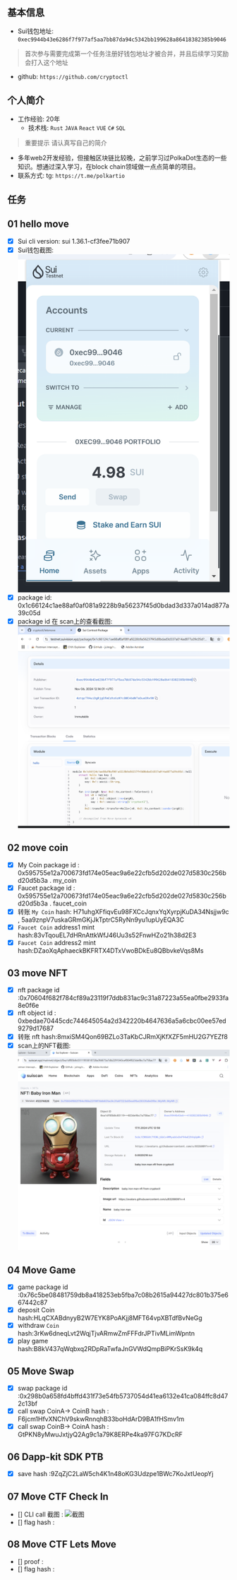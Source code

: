 ## 基本信息
- Sui钱包地址: `0xec9944b43e6286f7f977af5aa7bb87da94c5342bb199628a86418382385b9046`
> 首次参与需要完成第一个任务注册好钱包地址才被合并，并且后续学习奖励会打入这个地址
- github: `https://github.com/cryptoctl`

## 个人简介
- 工作经验: 20年
  - 技术栈: `Rust` `JAVA` `React` `VUE` `C#` `SQL` 
> 重要提示 请认真写自己的简介
- 多年web2开发经验，但接触区块链比较晚，之前学习过PolkaDot生态的一些知识。想通过深入学习，在block chain领域做一点点简单的项目。
- 联系方式: tg: `https://t.me/polkartio` 

## 任务

##   01 hello move  
- [x] Sui cli version: sui 1.36.1-cf3fee71b907
- [x] Sui钱包截图: ![Sui钱包截图](./images/sui_wallet.png)
- [x] package id: 0x1c66124c1ae88af0af081a9228b9a56237f45d0bdad3d337a014ad877a39c05d
- [x] package id 在 scan上的查看截图:![Scan截图](./images/package_on_sui_vision.png)

##   02 move coin
- [x] My Coin package id : 0x595755e12a700673fd174e05eac9a6e22cfb5d202de027d5830c256bd20d5b3a . my_coin
- [x] Faucet package id : 0x595755e12a700673fd174e05eac9a6e22cfb5d202de027d5830c256bd20d5b3a . faucet_coin
- [x] 转账 `My Coin` hash: H71uhgXFfiqvEu98FXCcJqnxYqXyrpjKuDA34Nsjjw9c , 5aa9znpV7uskaGRmGKjJkTptrC5RyNn9yu1upUyEQA3C
- [x] `Faucet Coin` address1 mint hash:83vTqouEL7dHRnAttkWfJ46Uu3s52FnwHZo21h38d2E3
- [x] `Faucet Coin` address2 mint hash:DZaoXqAphaeckBKFRTX4DTxVwoBDkEu8QBbvkeVqs8Ms

##   03 move NFT
- [x] nft package id :0x70604f682f784cf89a23119f7ddb831ac9c31a87223a55ea0fbe2933fa8e0f6e
- [x] nft object id : 0xbedae70445cdc744645054a2d342220b4647636a5a6cbc00ee57ed9279d17687
- [x] 转账 nft  hash:8mxiSM4Qon69BZLo3TaKbCJRmXjKfXZF5mHU2G7YEZf8
- [x] scan上的NFT截图:![Scan截图](./images/nft_suiscan.png)

##   04 Move Game
- [x] game package id :0x76c5be08481759db8a418253eb5fba7c08b2615a94427dc801b375e667442c87
- [x] deposit Coin hash:HLqCXABdnyyB2W7EYK8PoAKjj8MFT64vpXBTdfBvNeGg
- [x] withdraw `Coin` hash:3rKw6dneqLvt2WqjTjvARmwZmFFFdrJPTivMLimWpntn
- [x] play game hash:B8kV437qWqbxq2RDpRaTwfaJnGVWdQmpBiPKrSsK9k4q

##   05 Move Swap
- [x] swap package id :0x298b0a658fd4bffd431f73e54fb5737054d41ea6132e41ca084ffc8d472c13bf
- [x] call swap CoinA-> CoinB  hash : F6jcm1HfvXNChV9skwRnnqhB33boHdArD9BA1fHSmv1m
- [x] call swap CoinB-> CoinA  hash : GtPKN8yMwuJxtjyQ2Ag9c1a79K8ERPe4ka97FG7KDcRF

##   06 Dapp-kit SDK PTB
- [x] save hash :9ZqZjC2LaW5ch4K1n48oKG3Udzpe1BWc7KoJxtUeopYj

##   07 Move CTF Check In
- [] CLI call 截图 : ![截图](./images/你的图片地址)
- [] flag hash :

##   08 Move CTF Lets Move
- [] proof : 
- [] flag hash :
